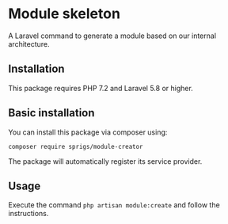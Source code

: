 # Module skeleton
A Laravel command to generate a module based on our internal architecture.

## Installation
This package requires PHP 7.2 and Laravel 5.8 or higher.

## Basic installation
You can install this package via composer using:

`composer require sprigs/module-creator`

The package will automatically register its service provider.



## Usage
Execute the command `php artisan module:create` and follow the instructions. 
